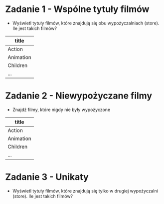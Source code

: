 # Zadanie 1 - Wspólne tytuły filmów

- Wyświetl tytuły filmów, które znajdują się obu wypożyczalniach (store). Ile jest takich filmów?

| title | 
| ---- | 
| Action |
| Animation |
| Children | 
| ... | ... |


# Zadanie 2 - Niewypożyczane filmy

- Znajdź filmy, które nigdy nie były wypożyczone

| title | 
| ---- | 
| Action |
| Animation |
| Children | 
| ... | ... |


# Zadanie 3 - Unikaty
- Wyświetl tytuły filmów, które znajdują się tylko w drugiej wypożyczalni (store). Ile jest takich filmów?